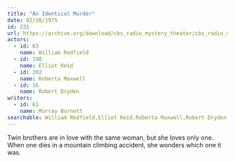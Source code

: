 ```yaml
---
title: "An Identical Murder"
date: 02/28/1975
id: 231
url: https://archive.org/download/cbs_radio_mystery_theater/cbs_radio_mystery_theater-0201-0250.zip/cbs_radio_mystery_theater-0201-0250%2Fcbsrmt_0231_an_identical_murder.mp3
actors:  
  - id: 63
    name: William Redfield  
  - id: 190
    name: Elliot Reid  
  - id: 202
    name: Roberta Maxwell  
  - id: 16
    name: Robert Dryden
writers:  
  - id: 61
    name: Murray Burnett
searchable: William Redfield,Elliot Reid,Roberta Maxwell,Robert Dryden Murray Burnett
---
```

Twin brothers are in love with the same woman, but she loves only one. When one dies in a mountain climbing accident, she wonders which one it was.